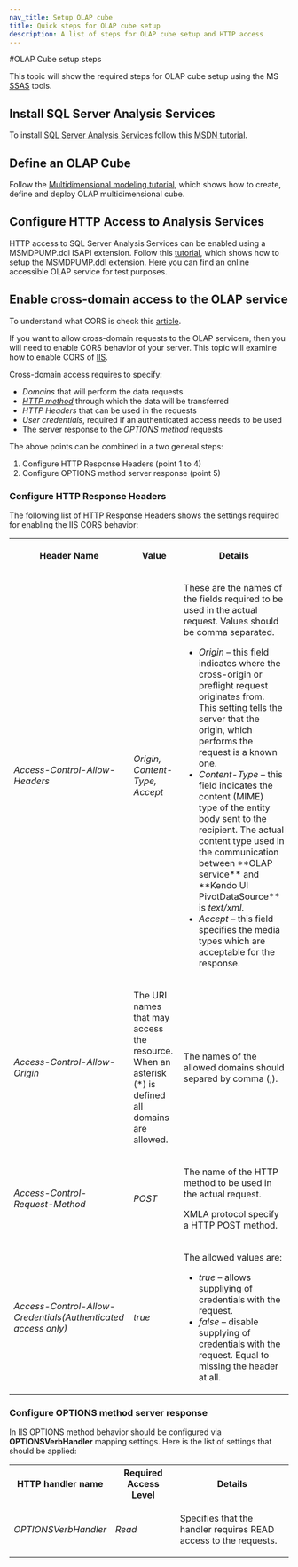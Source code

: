 ```yaml
---
nav_title: Setup OLAP cube
title: Quick steps for OLAP cube setup
description: A list of steps for OLAP cube setup and HTTP access
---
```


#OLAP Cube setup steps

This topic will show the required steps for OLAP cube setup using the MS [SSAS](http://technet.microsoft.com/en-us/library/ms175609(v=sql.90).aspx) tools.

## Install SQL Server Analysis Services

To install [SQL Server Analysis Services](http://technet.microsoft.com/en-us/library/ms175609(v=sql.90).aspx) follow this [MSDN tutorial](http://msdn.microsoft.com/en-us/library/hh403424(v=sql.110).aspx).

## Define an OLAP Cube
Follow the [Multidimensional modeling tutorial](http://msdn.microsoft.com/en-us/library/ms170208(v=sql.110).aspx), which shows how to create, define and deploy OLAP multidimensional cube.

## Configure HTTP Access to Analysis Services
HTTP access to SQL Server Analysis Services can be enabled using a MSMDPUMP.ddl ISAPI extension. Follow this [tutorial](http://technet.microsoft.com/en-us/library/gg492140.aspx), which shows how to setup the MSMDPUMP.ddl extension. [Here](http://demos.telerik.com/olap/msmdpump.dll) you can find an online accessible OLAP service for test purposes.

## Enable cross-domain access to the OLAP service

To understand what CORS is check this [article](https://developer.mozilla.org/en-US/docs/Web/HTTP/Access_control_CORS).

If you want to allow cross-domain requests to the OLAP servicem, then you will need to enable CORS behavior of your server. This topic will examine how to enable CORS of [IIS](http://www.iis.net/).

Cross-domain access requires to specify:

- *Domains* that will perform the data requests
- *[HTTP method](http://www.w3.org/Protocols/rfc2616/rfc2616-sec9.html)* through which the data will be transferred
- *HTTP Headers* that can be used in the requests
- *User credentials*,  required if an authenticated access needs to be used
- The server response to the *OPTIONS method* requests

The above points can be combined in a two general steps:

1. Configure HTTP Response Headers (point 1 to 4)
2. Configure OPTIONS method server response (point 5)

### Configure HTTP Response Headers

The following list of HTTP Response Headers shows the settings required for enabling the IIS CORS behavior:

<table>
    <tbody>
        <tr>
            <th>
                <p>Header Name</p>
            </th>
            <th>
                <p>Value</p>
            </th>
            <th>
                <p>Details</p>
            </th>
        </tr>
        <tr>
            <td><em>Access-Control-Allow-Headers</em></td>
            <td><em>Origin, Content-Type, Accept</em></td>
            <td>
                <p>These are the names of the fields required to be used in the actual request. Values should be comma separated.</p>
                <ul>
                    <li><em>Origin</em> – this field indicates where the cross-origin or preflight request originates from. This setting tells the server that the origin, which performs the request is a known one.</li>
                    <li><em>Content-Type</em> – this field indicates the content (MIME) type of the entity body sent to the recipient. The actual content type used in the communication between **OLAP service** and **Kendo UI PivotDataSource** is <em>text/xml</em>.</li>
                    <li><em>Accept</em> – this field specifies the media types which are acceptable for the response.</li>
                </ul>
            </td>
        </tr>
        <tr>
            <td><em>Access-Control-Allow-Origin</em></td>
            <td>
                <p>The URI names that may access the resource. When an asterisk (*) is defined all domains are allowed.</p>
            </td>
            <td>
                <p>The names of the allowed domains should separed by comma (,).</p>
            </td>
        </tr>
        <tr>
            <td><em>Access-Control-Request-Method</em></td>
            <td><em>POST</em></td>
            <td>
                <p>The name of the HTTP method to be used in the actual request.</p>
                <p>XMLA protocol specify a HTTP POST method.</p>
            </td>
        </tr>
        <tr>
            <td><em>Access-Control-Allow-Credentials</em><em>(Authenticated access only)</em></td>
            <td><em>true</em></td>
            <td>
                <p>The allowed values are:</p>
                <ul>
                    <li><em>true</em> – allows suppliying of credentials with the request.</li>
                    <li><em>false</em> – disable supplying of credentials with the request. Equal to missing the header at all.</li>
                </ul>
            </td>
        </tr>
    </tbody>
</table>

### Configure OPTIONS method server response

In IIS OPTIONS method behavior should be configured via **OPTIONSVerbHandler** mapping settings. Here is the list of settings that should be applied:

<table>
    <tbody>
        <tr>
            <th>HTTP handler name</th>
            <th>Required Access Level</th>
            <th>Details</th>
        </tr>
        <tr>
            <td><em>OPTIONSVerbHandler</em></td>
            <td><em>Read</em></td>
            <td>
                <p>Specifies that the handler requires READ access to the requests.</p>
            </td>
        </tr>
    </tbody>
</table>